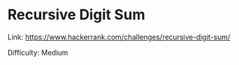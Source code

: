 # Recursive Digit Sum

Link: <https://www.hackerrank.com/challenges/recursive-digit-sum/>

Difficulty: Medium
